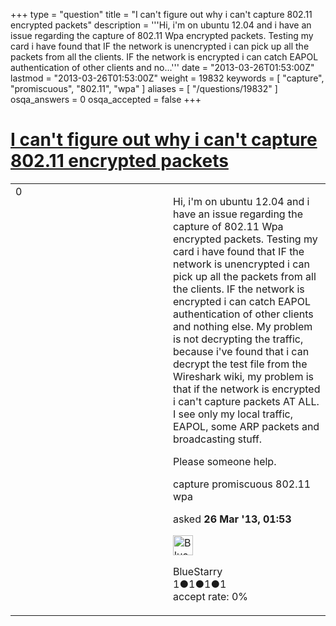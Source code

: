 +++
type = "question"
title = "I can&#x27;t figure out why i can&#x27;t capture 802.11 encrypted packets"
description = '''Hi, i&#x27;m on ubuntu 12.04 and i have an issue regarding the capture of 802.11 Wpa encrypted packets. Testing my card i have found that IF the network is unencrypted i can pick up all the packets from all the clients.  IF the network is encrypted i can catch EAPOL authentication of other clients and no...'''
date = "2013-03-26T01:53:00Z"
lastmod = "2013-03-26T01:53:00Z"
weight = 19832
keywords = [ "capture", "promiscuous", "802.11", "wpa" ]
aliases = [ "/questions/19832" ]
osqa_answers = 0
osqa_accepted = false
+++

<div class="headNormal">

# [I can't figure out why i can't capture 802.11 encrypted packets](/questions/19832/i-cant-figure-out-why-i-cant-capture-80211-encrypted-packets)

</div>

<div id="main-body">

<div id="askform">

<table id="question-table" style="width:100%;"><colgroup><col style="width: 50%" /><col style="width: 50%" /></colgroup><tbody><tr class="odd"><td style="width: 30px; vertical-align: top"><div class="vote-buttons"><div id="post-19832-score" class="post-score" title="current number of votes">0</div><div id="favorite-count" class="favorite-count"></div></div></td><td><div id="item-right"><div class="question-body"><p>Hi, i'm on ubuntu 12.04 and i have an issue regarding the capture of 802.11 Wpa encrypted packets. Testing my card i have found that IF the network is unencrypted i can pick up all the packets from all the clients. IF the network is encrypted i can catch EAPOL authentication of other clients and nothing else. My problem is not decrypting the traffic, because i've found that i can decrypt the test file from the Wireshark wiki, my problem is that if the network is encrypted i can't capture packets AT ALL. I see only my local traffic, EAPOL, some ARP packets and broadcasting stuff.</p><p>Please someone help.</p></div><div id="question-tags" class="tags-container tags">capture promiscuous 802.11 wpa</div><div id="question-controls" class="post-controls"></div><div class="post-update-info-container"><div class="post-update-info post-update-info-user"><p>asked <strong>26 Mar '13, 01:53</strong></p><img src="https://secure.gravatar.com/avatar/5bef33870a99e72004999df7f6ebfc82?s=32&amp;d=identicon&amp;r=g" class="gravatar" width="32" height="32" alt="BlueStarry&#39;s gravatar image" /><p>BlueStarry<br />
<span class="score" title="1 reputation points">1</span><span title="1 badges"><span class="badge1">●</span><span class="badgecount">1</span></span><span title="1 badges"><span class="silver">●</span><span class="badgecount">1</span></span><span title="1 badges"><span class="bronze">●</span><span class="badgecount">1</span></span><br />
<span class="accept_rate" title="Rate of the user&#39;s accepted answers">accept rate:</span> <span title="BlueStarry has no accepted answers">0%</span></p></div></div><div id="comments-container-19832" class="comments-container"></div><div id="comment-tools-19832" class="comment-tools"></div><div class="clear"></div><div id="comment-19832-form-container" class="comment-form-container"></div><div class="clear"></div></div></td></tr></tbody></table>

</div>

</div>

